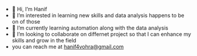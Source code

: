 - 👋 Hi, I’m Hanif 
- 👀 I’m interested in learning new skills and data analysis happens to be on of those
- 🌱 I’m currently learning automation along with the data analysis
- 💞️ I’m looking to collaborate on differnet project so that I can enhance my skills and grow in the field
-  you can reach me at hanif4vohra@gmail.com

<!---
hvohra48/hvohra48 is a ✨ special ✨ repository because its `README.md` (this file) appears on your GitHub profile.
You can click the Preview link to take a look at your changes.
--->
